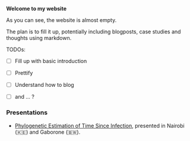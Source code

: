 **Welcome to my website**

As you can see, the website is almost empty.

The plan is to fill it up, potentially including blogposts, case studies and thoughts using markdown.

TODOs:

- [ ] Fill up with basic introduction
- [ ] Prettify
- [ ] Understand how to blog 
- [ ] and ... ?


### Presentations

- [Phylogenetic Estimation of Time Since Infection](https://abriz97.github.io/HIV-phyloTSI-workshops/slides/), presented in Nairobi (🇰🇪) and Gaborone (🇧🇼).
